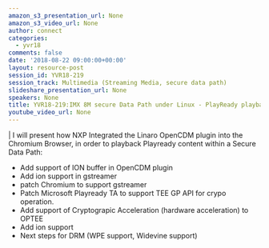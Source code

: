 ```yaml
---
amazon_s3_presentation_url: None
amazon_s3_video_url: None
author: connect
categories:
  - yvr18
comments: false
date: '2018-08-22 09:00:00+00:00'
layout: resource-post
session_id: YVR18-219
session_track: Multimedia (Streaming Media, secure data path)
slideshare_presentation_url: None
speakers: None
title: YVR18-219:IMX 8M secure Data Path under Linux - PlayReady playback
youtube_video_url: None
---
```

|
  I will present how NXP Integrated the Linaro OpenCDM plugin into the Chromium Browser, in order to playback Playready content within a Secure Data Path:
  - Add support of ION buffer in OpenCDM plugin
  - Add ion support in gstreamer
  - patch Chromium to support gstreamer
  - Patch Microsoft Playready TA to support TEE GP API for crypo operation.
  - Add support of Cryptograpic Acceleration (hardware acceleration) to OPTEE
  - Add ion support
  - Next steps for DRM (WPE support, Widevine support)